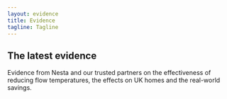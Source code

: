 ```yaml
---
layout: evidence
title: Evidence
tagline: Tagline
---
```

## The latest evidence

Evidence from Nesta and our trusted partners on the effectiveness of reducing flow temperatures, the effects on UK homes and the real-world savings.